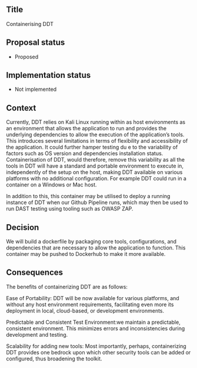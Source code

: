 ## Title

Containerising DDT

## Proposal status

-   Proposed

## Implementation status

-   Not implemented

## Context

Currently, DDT relies on Kali Linux running within as host environments as an environment that allows the application to run and provides the underlying dependencies to allow the execution of the application’s tools. This introduces several limitations in terms of flexibility and accessibility of the application. It could further hamper testing du e to the variability of factors such as OS version and dependencies installation status. Containerisation of DDT, would therefore, remove this variability as all the tools in DDT will have a standard and portable environment to execute in, independently of the setup on the host, making DDT available on various platforms with no additional configuration. For example DDT could run in a container on a Windows or Mac host.

In addition to this, this container may be utilised to deploy a running instance of DDT when our Github Pipeline runs, which may then be used to run DAST testing using tooling such as OWASP ZAP.

## Decision

We will build a dockerfile by packaging core tools, configurations, and dependencies that are necessary to allow the application to function. This container may be pushed to Dockerhub to make it more available.

## Consequences

The benefits of containerizing DDT are as follows:

Ease of Portability: DDT will be now available for various platforms, and without any host environment requirements, facilitating even more its deployment in local, cloud-based, or development environments.

Predictable and Consistent Test Environment:we maintain a predictable, consistent environment. This minimizes errors and inconsistencies during development and testing.

Scalability for adding new tools: Most importantly, perhaps, containerizing DDT provides one bedrock upon which other security tools can be added or configured, thus broadening the toolkit.
